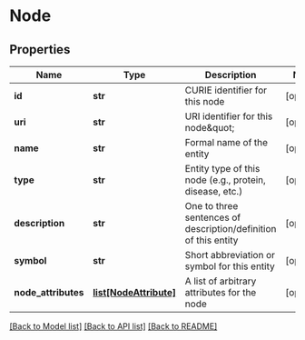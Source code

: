 # Node

## Properties
Name | Type | Description | Notes
------------ | ------------- | ------------- | -------------
**id** | **str** | CURIE identifier for this node | [optional] 
**uri** | **str** | URI identifier for this node\&quot; | [optional] 
**name** | **str** | Formal name of the entity | [optional] 
**type** | **str** | Entity type of this node (e.g., protein, disease, etc.) | [optional] 
**description** | **str** | One to three sentences of description/definition of this entity | [optional] 
**symbol** | **str** | Short abbreviation or symbol for this entity | [optional] 
**node_attributes** | [**list[NodeAttribute]**](NodeAttribute.md) | A list of arbitrary attributes for the node | [optional] 

[[Back to Model list]](../README.md#documentation-for-models) [[Back to API list]](../README.md#documentation-for-api-endpoints) [[Back to README]](../README.md)


